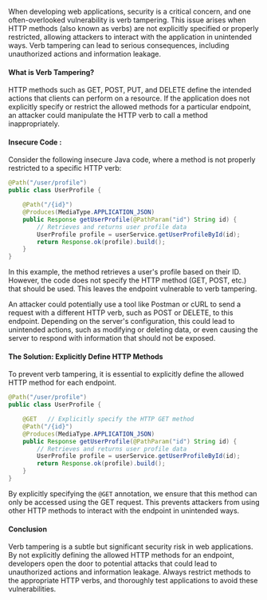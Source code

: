 
When developing web applications, security is a critical concern, and one often-overlooked vulnerability is verb tampering. This issue arises when HTTP methods (also known as verbs) are not explicitly specified or properly restricted, allowing attackers to interact with the application in unintended ways. Verb tampering can lead to serious consequences, including unauthorized actions and information leakage.

#### What is Verb Tampering?

HTTP methods such as GET, POST, PUT, and DELETE define the intended actions that clients can perform on a resource. If the application does not explicitly specify or restrict the allowed methods for a particular endpoint, an attacker could manipulate the HTTP verb to call a method inappropriately. 

#### Insecure Code :

Consider the following insecure Java code, where a method is not properly restricted to a specific HTTP verb:

```java
@Path("/user/profile")
public class UserProfile {

    @Path("/{id}")
    @Produces(MediaType.APPLICATION_JSON)
    public Response getUserProfile(@PathParam("id") String id) {
        // Retrieves and returns user profile data
        UserProfile profile = userService.getUserProfileById(id);
        return Response.ok(profile).build();
    }
}
```

In this example, the method retrieves a user's profile based on their ID. However, the code does not specify the HTTP method (GET, POST, etc.) that should be used. This leaves the endpoint vulnerable to verb tampering. 

An attacker could potentially use a tool like Postman or cURL to send a request with a different HTTP verb, such as POST or DELETE, to this endpoint. Depending on the server's configuration, this could lead to unintended actions, such as modifying or deleting data, or even causing the server to respond with information that should not be exposed.

#### The Solution: Explicitly Define HTTP Methods

To prevent verb tampering, it is essential to explicitly define the allowed HTTP method for each endpoint. 

```java
@Path("/user/profile")
public class UserProfile {

    @GET   // Explicitly specify the HTTP GET method
    @Path("/{id}")
    @Produces(MediaType.APPLICATION_JSON)
    public Response getUserProfile(@PathParam("id") String id) {
        // Retrieves and returns user profile data
        UserProfile profile = userService.getUserProfileById(id);
        return Response.ok(profile).build();
    }
}
```

By explicitly specifying the `@GET` annotation, we ensure that this method can only be accessed using the GET request. This prevents attackers from using other HTTP methods to interact with the endpoint in unintended ways.

#### Conclusion

Verb tampering is a subtle but significant security risk in web applications. By not explicitly defining the allowed HTTP methods for an endpoint, developers open the door to potential attacks that could lead to unauthorized actions and information leakage. Always restrict methods to the appropriate HTTP verbs, and thoroughly test applications to avoid these vulnerabilities.